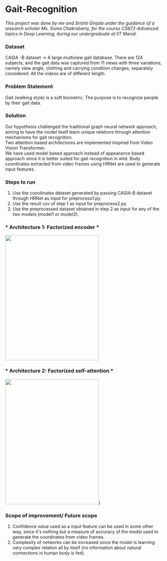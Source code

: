 # Gait-Recognition
*This project was done by me and Srishti Ginjala under the guidance of a research scholar Ms. Soma Chakrobarty, for the course CS672-Advanced topics in Deep Learning, during our undergraduate at IIT Mandi.* <br>
### Dataset ###
CASIA -B dataset -> A large multiview gait database. There are 124 subjects, and the gait data was captured from 11 views with three variations, namely view angle, clothing and carrying condition changes, separately considered. All the videos are of different length.

### Problem Statement ###
Gait (walking style)  is a soft biometric. The purpose is to recognize people by their gait data.

### Solution ###
Our hypothesis challenged the traditional graph neural network approach, aiming to have the model itself learn unique relations through attention mechanisms for gait recognition. <br>
Two attention based architectures are implemented inspired from Video Vision Transformer. <br>
We have used model based approach instead of appearance based approach since it is better suited for gait recognition in wild. Body coordinates extracted from video frames using HRNet are used to generate input features.

### Steps to run ###
1. Use the coordinates dataset generated by passing CASIA-B dataset through HRNet as input for preprocess1.py.
2. Use the result csv of step 1 as input for preprocess2.py
3. Use the preprocessed dataset obtained in step 2 as input for any of the two models (model1 or model2).

### * Architecture 1: Factorized encoder * ###
<img src ="https://github.com/Shivani-15/Gait-Recognition/assets/58560161/1f83d35a-a46f-409b-9c5d-d2a70b0c95fd" width= 300 height = 400>

### * Architecture 2: Factorized self-attention * ###
<img src = "https://github.com/Shivani-15/Gait-Recognition/assets/58560161/7d73a6a7-0808-4c8c-beed-8dab2dd268ee" width= 300 height = 400>)
<br>

### Scope of improvement/ Future scope ###
1. Confidence value used as a input feature can be used in some other way, since it's nothing but a measure of accuracy of the model used to generate the coordinates from video frames.
2. Complexity of networks can be increased since the model is learning very complex relation all by itself (no information about natural connections in human body is fed).

